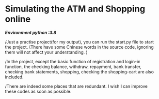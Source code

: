 # Simulating the ATM and Shopping online

***Environment python :3.8***


  /Just a practise project(for my output), you can run the start.py file to start the project.
 (There have some Chinese words in the source code, ignoring them will not affect your understanding. )

  /In the project, except the basic function of registration and login-in function,
the checking balance, withdraw, repayment, bank transfer, checking bank statements, shopping, checking the shopping-cart are also
included.

  /There are indeed some places that are redundant. I wish I can improve these codes as soon as possible.


